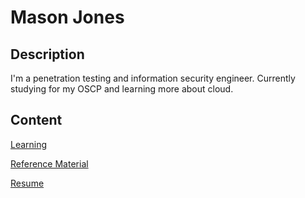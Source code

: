 # Mason Jones

## Description

I'm a penetration testing and information security engineer. Currently studying for my OSCP and learning more about cloud. 

## Content

[Learning](Learning/README.md)

[Reference Material](References/README.md)

[Resume](Resume.md)



